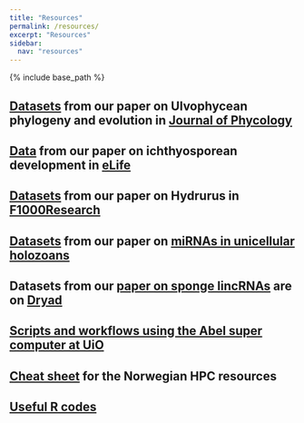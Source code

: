 ```yaml
---
title: "Resources"
permalink: /resources/
excerpt: "Resources"
sidebar:
  nav: "resources"
---
```


{% include base_path %}

## [Datasets](/resources/datasets/JPY_2021) from our paper on Ulvophycean phylogeny and evolution in [Journal of Phycology](https://onlinelibrary.wiley.com/doi/abs/10.1111/jpy.13168)

## [Data](/resources/datasets/eLife_2019) from our paper on ichthyosporean development in [eLife](https://elifesciences.org/articles/49801)

## [Datasets](/resources/datasets/F1000Research) from our paper on Hydrurus in [F1000Research](https://f1000research.com/articles/8-401/v1)

## [Datasets](/resources/datasets/current_biology) from our paper on [miRNAs in unicellular holozoans](https://www.cell.com/current-biology/fulltext/S0960-9822(18)31063-7#%20)

## Datasets from our [paper on sponge lincRNAs](http://rspb.royalsocietypublishing.org/content/282/1821/20151746) are on [Dryad](http://datadryad.org/resource/doi:10.5061/dryad.v83fj)

## [Scripts and workflows using the Abel super computer at UiO](/resources/abel/intro/)

## [Cheat sheet](https://github.com/jonbra/NGS-Abel/wiki/Abel-cheat-sheet) for the Norwegian HPC resources

## [Useful R codes](/resources/r_commands)
